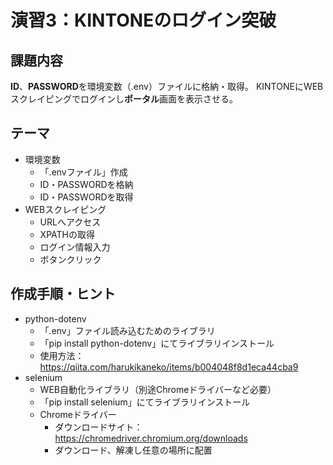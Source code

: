 # 演習3：KINTONEのログイン突破

## 課題内容
**ID**、**PASSWORD**を環境変数（.env）ファイルに格納・取得。
KINTONEにWEBスクレイピングでログインし**ポータル**画面を表示させる。

## テーマ
- 環境変数
  - 「.envファイル」作成
  - ID・PASSWORDを格納
  - ID・PASSWORDを取得
- WEBスクレイピング
  - URLへアクセス
  - XPATHの取得
  - ログイン情報入力
  - ボタンクリック


## 作成手順・ヒント
- python-dotenv
  - 「.env」ファイル読み込むためのライブラリ
  - 「pip install python-dotenv」にてライブラリインストール
  - 使用方法：https://qiita.com/harukikaneko/items/b004048f8d1eca44cba9
- selenium
  - WEB自動化ライブラリ（別途Chromeドライバーなど必要）
  - 「pip install selenium」にてライブラリインストール
  - Chromeドライバー
    - ダウンロードサイト：https://chromedriver.chromium.org/downloads
    - ダウンロード、解凍し任意の場所に配置


